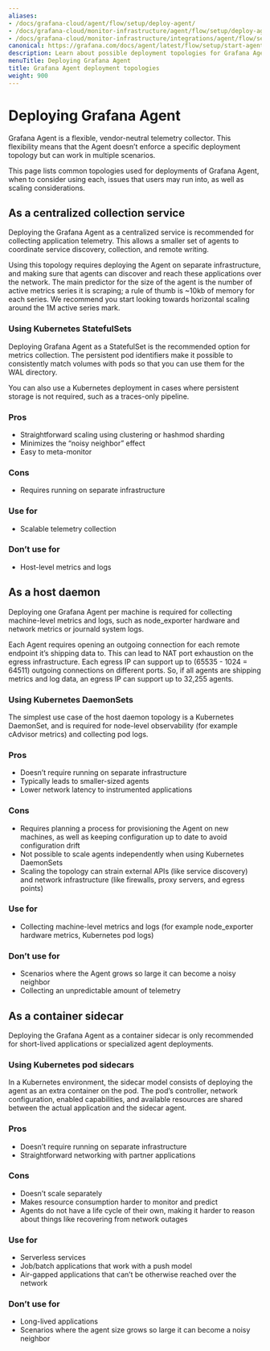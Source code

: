 ```yaml
---
aliases:
- /docs/grafana-cloud/agent/flow/setup/deploy-agent/
- /docs/grafana-cloud/monitor-infrastructure/agent/flow/setup/deploy-agent/
- /docs/grafana-cloud/monitor-infrastructure/integrations/agent/flow/setup/deploy-agent/
canonical: https://grafana.com/docs/agent/latest/flow/setup/start-agent/
description: Learn about possible deployment topologies for Grafana Agent
menuTitle: Deploying Grafana Agent
title: Grafana Agent deployment topologies
weight: 900
---
```


# Deploying Grafana Agent

Grafana Agent is a flexible, vendor-neutral telemetry collector. This
flexibility means that the Agent doesn’t enforce a specific deployment topology
but can work in multiple scenarios.

This page lists common topologies used for deployments of Grafana Agent, when
to consider using each, issues that users may run into, as well as scaling
considerations.

## As a centralized collection service
Deploying the Grafana Agent as a centralized service is recommended for
collecting application telemetry. This allows a smaller set of agents to
coordinate service discovery, collection, and remote writing.

Using this topology requires deploying the Agent on separate infrastructure,
and making sure that agents can discover and reach these applications over the
network. The main predictor for the size of the agent is the number of active
metrics series it is scraping; a rule of thumb is ~10kb of memory for each
series. We recommend you start looking towards horizontal scaling around the 1M
active series mark.

### Using Kubernetes StatefulSets
Deploying Grafana Agent as a StatefulSet is the recommended option for metrics
collection.
The persistent pod identifiers make it possible to consistently match volumes
with pods so that you can use them for the WAL directory.

You can also use a Kubernetes deployment in cases where persistent storage is not required, such as a traces-only pipeline.

### Pros
* Straightforward scaling using clustering or hashmod sharding
* Minimizes the “noisy neighbor” effect
* Easy to meta-monitor

### Cons
* Requires running on separate infrastructure

### Use for
* Scalable telemetry collection

### Don’t use for
* Host-level metrics and logs

## As a host daemon
Deploying one Grafana Agent per machine is required for collecting
machine-level metrics and logs, such as node_exporter hardware and network
metrics or journald system logs.

Each Agent requires opening an outgoing connection for each remote endpoint
it’s shipping data to. This can lead to NAT port exhaustion on the egress
infrastructure. Each egress IP can support up to (65535 - 1024 = 64511)
outgoing connections on different ports. So, if all agents are shipping metrics
and log data, an egress IP can support up to 32,255 agents.

### Using Kubernetes DaemonSets
The simplest use case of the host daemon topology is a Kubernetes DaemonSet,
and is required for node-level observability (for example cAdvisor metrics) and
collecting pod logs.

### Pros
* Doesn’t require running on separate infrastructure
* Typically leads to smaller-sized agents
* Lower network latency to instrumented applications

### Cons
* Requires planning a process for provisioning the Agent on new machines, as well as keeping configuration up to date to avoid configuration drift
* Not possible to scale agents independently when using Kubernetes DaemonSets
* Scaling the topology can strain external APIs (like service discovery) and network infrastructure (like firewalls, proxy servers, and egress points)

### Use for
* Collecting machine-level metrics and logs (for example node_exporter hardware metrics, Kubernetes pod logs)

### Don’t use for
* Scenarios where the Agent grows so large it can become a noisy neighbor
* Collecting an unpredictable amount of telemetry

## As a container sidecar
Deploying the Grafana Agent as a container sidecar is only recommended for
short-lived applications or specialized agent deployments.

### Using Kubernetes pod sidecars
In a Kubernetes environment, the sidecar model consists of deploying the agent
as an extra container on the pod. The pod’s controller, network configuration,
enabled capabilities, and available resources are shared between the actual
application and the sidecar agent.

### Pros
* Doesn’t require running on separate infrastructure
* Straightforward networking with partner applications

### Cons
* Doesn’t scale separately
* Makes resource consumption harder to monitor and predict
* Agents do not have a life cycle of their own, making it harder to reason about things like recovering from network outages

### Use for
* Serverless services
* Job/batch applications that work with a push model
* Air-gapped applications that can’t be otherwise reached over the network

### Don’t use for
* Long-lived applications 
* Scenarios where the agent size grows so large it can become a noisy neighbor

